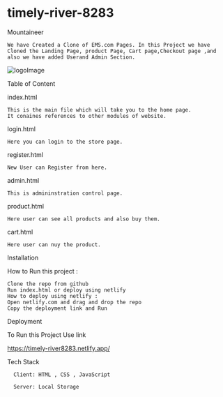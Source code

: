 # timely-river-8283

Mountaineer

    We have Created a Clone of EMS.com Pages. In this Project we have Cloned the Landing Page, product Page, Cart page,Checkout page ,and also we have added Userand Admin Section.

![logoImage](https://user-images.githubusercontent.com/62844049/221503281-48220186-2ccb-40ec-9d8f-1dd94e3ee563.png)

Table of Content

index.html

    This is the main file which will take you to the home page.
    It conaines references to other modules of website.

login.html

    Here you can login to the store page.

register.html

    New User can Register from here.

admin.html

    This is admininstration control page.

product.html

    Here user can see all products and also buy them.

cart.html

    Here user can nuy the product.


Installation

How to Run this project :

    Clone the repo from github
    Run index.html or deploy using netlify
    How to deploy using netlify : 
    Open netlify.com and drag and drop the repo
    Copy the deployment link and Run
    
  
  Deployment
  
  To Run this Project Use link
  
  https://timely-river8283.netlify.app/
  
  Tech Stack
  
      Client: HTML , CSS , JavaScript

      Server: Local Storage

